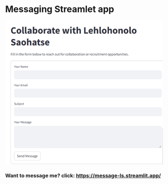 # Messaging Streamlet app

![pge-client-app](./ls.png)

### Want to message me? click: https://message-ls.streamlit.app/
